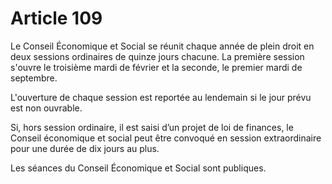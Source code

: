 # Article 109

Le Conseil Économique et Social se réunit chaque année de plein droit en deux sessions ordinaires de quinze jours chacune. La première session s'ouvre le troisième mardi de février et la seconde, le premier mardi de septembre.

L'ouverture de chaque session est reportée au lendemain si le jour prévu est non ouvrable.

Si, hors session ordinaire, il est saisi d’un projet de loi de finances, le Conseil économique et social peut être convoqué en session extraordinaire pour une durée de dix jours au plus.

Les séances du Conseil Économique et Social sont publiques.